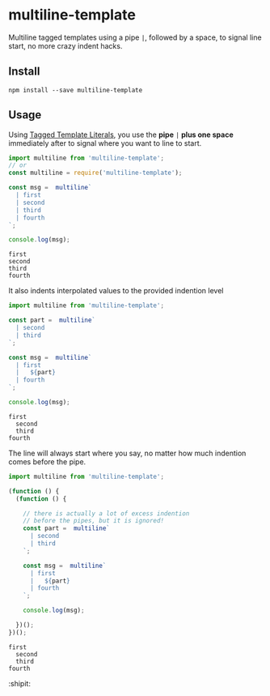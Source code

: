 # multiline-template

Multiline tagged templates using a pipe `|`, followed by a space, to signal line start, no more crazy indent hacks.


## Install

```
npm install --save multiline-template
```

## Usage

Using [Tagged Template Literals](https://developer.mozilla.org/en-US/docs/Web/JavaScript/Reference/Template_literals#Tagged_template_literals), you use the **pipe** `|` **plus one space** immediately after to signal where you want to line to start.

```js
import multiline from 'multiline-template';
// or
const multiline = require('multiline-template');

const msg =  multiline`
  | first
  | second
  | third
  | fourth
`;

console.log(msg);
```

```
first
second
third
fourth
```

It also indents interpolated values to the provided indention level

```js
import multiline from 'multiline-template';

const part =  multiline`
  | second
  | third
`;

const msg =  multiline`
  | first
  |   ${part}
  | fourth
`;

console.log(msg);
```

```
first
  second
  third
fourth
```

The line will always start where you say, no matter how much indention comes before the pipe.

```js
import multiline from 'multiline-template';

(function () {
  (function () {

    // there is actually a lot of excess indention
    // before the pipes, but it is ignored!
    const part =  multiline`
      | second
      | third
    `;

    const msg =  multiline`
      | first
      |   ${part}
      | fourth
    `;

    console.log(msg);

  })();
})();
```

```
first
  second
  third
fourth
```

:shipit:
